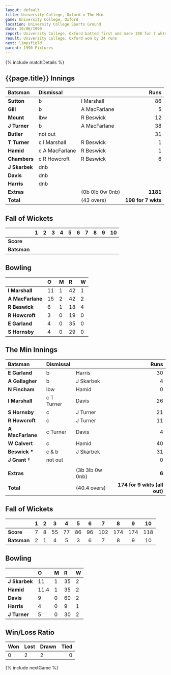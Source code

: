 ```yaml
---
layout: default
title: University College, Oxford v The Min
game: University College, Oxford
location: University College Sports Ground
date: 10/06/1990
report: University College, Oxford batted first and made 198 for 7 wkts. The Min replied with 173 for 9 wkts (all out)
result: University College, Oxford won by 24 runs
next: limpsfield
parent: 1990 Fixtures
---
```


{% include matchDetails %}

## {{page.title}} Innings

| Batsman | Dismissal |  | Runs |
|:---|:---|---|---:|
| **Sutton** | b | I Marshall | 86 |
| **Gill** | b | A MacFarlane | 5 |
| **Mount** | lbw | R Beswick | 12 |
| **J Turner** | b | A MacFarlane | 38 |
| **Butler** | not out |  | 31 |
| **T Turner** | c I Marshall | R Beswick | 1 |
| **Hamid** | c A MacFarlane | R Beswick | 1 |
| **Chambers** | c R Howcroft | R Beswick | 6 |
| **J Skarbek** | dnb |  |  |
| **Davis** | dnb |  |  |
| **Harris** | dnb |  |  |
| **Extras** | | (0b 0lb 0w 0nb) | **1181** |
| **Total** | | (43 overs) | **198 for 7 wkts** |

## Fall of Wickets

| | 1 | 2 | 3 | 4 | 5 | 6 | 7 | 8 | 9 | 10 |
|---|:---:|:---:|:---:|:---:|:---:|:---:|:---:|:---:|:---:|:---:|
| **Score** |  |  |  |  |  |  |  |  |  |  |
| **Batsman** |  |  |  |  |  |  |  |  |  |  |

## Bowling

| | O | M | R | W |
|---|:---|:---|:---|:---|
| **I Marshall** | 11 | 1 | 42 | 1 |
| **A MacFarlane** | 15 | 2 | 42 | 2 |
| **R Beswick** | 6 | 1 | 18 | 4 |
| **R Howcroft** | 3 | 0 | 19 | 0 |
| **E Garland** | 4 | 0 | 35 | 0 |
| **S Hornsby** | 4 | 0 | 29 | 0 |

## The Min Innings

| Batsman | Dismissal |  | Runs |
|:---|:---|---|---:|
| **E Garland** | b | Harris | 30 |
| **A Gallagher** | b | J Skarbek | 4 |
| **N Fincham** | lbw | Hamid | 0 |
| **I Marshall** | c T Turner | Davis | 26 |
| **S Hornsby** | c | J Turner | 21 |
| **R Howcroft** | c | J Turner | 11 |
| **A MacFarlane** | c Turner | Davis | 4 |
| **W Calvert** | c | Hamid | 40 |
| **Beswick &#42;** | c & b | J Skarbek | 31 |
| **J Grant &#8224;** | not out |  | 0 |
|  |  |  |  |
| **Extras** | | (3b 3lb 0w 0nb) | **6** |
| **Total** | | (40.4 overs) | **174 for 9 wkts (all out)** |

## Fall of Wickets

| | 1 | 2 | 3 | 4 | 5 | 6 | 7 | 8 | 9 | 10 |
|---|:---:|:---:|:---:|:---:|:---:|:---:|:---:|:---:|:---:|:---:|
| **Score** | 7 | 8 | 55 | 77 | 86 | 96 | 102 | 174 | 174 | 118 |
| **Batsman** | 2 | 1 | 4 | 5 | 3 | 6 | 7 | 8 | 9 | 10 |

## Bowling

| | O | M | R | W |
|---|:---|:---|:---|:---|
| **J Skarbek** | 11 | 1 | 35 | 2 |
| **Hamid** | 11.4 | 1 | 35 | 2 |
| **Davis** | 9 | 0 | 60 | 2 |
| **Harris** | 4 | 0 | 9 | 1 |
| **J Turner** | 5 | 0 | 30 | 2 |

## Win/Loss Ratio

| Won | Lost | Drawn | Tied |
|:---|:---|:---|---:|
| 0 | 2 | 2 | 0 |

{% include nextGame %}
